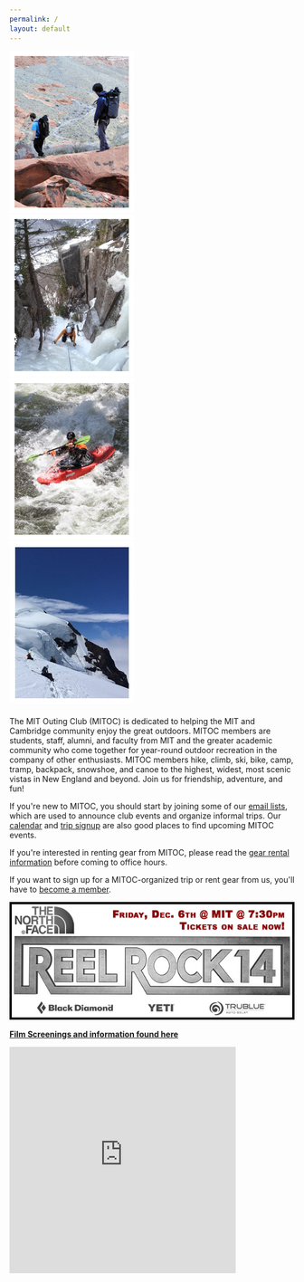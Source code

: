 ```yaml
---
permalink: /
layout: default
---
```


<script>
    // Redirect a few popular pages old URL towards the new ones
    var redirections = {
        '#pay': '/pay', 
        '#calendar': '/calendar', 
        '#donate': '/donate', 
        '#join': '/join', 
        '#mailing-lists': '/mailing-lists',
        '#rental': '/rentals'
    }
    if (redirections[window.location.hash]) {
        window.location = redirections[window.location.hash]
    }
</script>

<div class="row hidden-sm hidden-xs" style="margin-bottom: 20px;">
    <div class="col-md-3" style="overflow:hidden;"><img src="images/front/pic1.jpg" alt="" width="220" height="286"/>
    </div>
    <div class="col-md-3" style="overflow:hidden;"><img src="images/front/pic2.jpg" alt="" width="220" height="286"/>
    </div>
    <div class="col-md-3" style="overflow:hidden;"><img src="images/front/pic3.jpg" alt="" width="220" height="286"/>
    </div>
    <div class="col-md-3" style="overflow:hidden;"><img src="images/front/pic4.jpg" alt="" width="220" height="286"/>
    </div>
</div>

<div class="row" markdown="1">
<div class="col-md-8" markdown="1">

The MIT Outing Club (MITOC) is dedicated to helping the MIT and Cambridge community enjoy the great outdoors. MITOC members are students, staff, alumni, and faculty from MIT and the greater academic community who come together for year-round outdoor recreation in the company of other enthusiasts. MITOC members hike, climb, ski, bike, camp, tramp, backpack, snowshoe, and canoe to the highest, widest, most scenic vistas in New England and beyond. Join us for friendship, adventure, and fun!

If you're new to MITOC, you should start by joining some of our [email lists](/mailing-lists), which are used to announce club events and organize informal trips. Our [calendar](/calendar) and [trip signup](https://mitoc-trips.mit.edu/trips/) are also good places to find upcoming MITOC events.

If you're interested in renting gear from MITOC, please read the [gear rental information](/rentals) before coming to office hours.

If you want to sign up for a MITOC-organized trip or rent gear from us, you'll have to [become a member](/join).

[![Reel Rock 14](/images/front/rr14-home.jpg)](/events/screenings)

[**Film Screenings and information found here**](/events/screenings)

</div>
<div class="col-md-4">
    <div class="embed-responsive embed-responsive-square">
    <iframe src="https://calendar.google.com/calendar/embed?showTitle=0&amp;showNav=0&amp;showPrint=0&amp;showCalendars=0&amp;mode=AGENDA&amp;height=400&amp;wkst=1&amp;bgcolor=%23FFFFFF&amp;src=nf2filjvmi1s2kipeo5pahr56c@group.calendar.google.com&amp;color=%23125A12&amp;ctz=America%2FNew_York" style="border-width:0" width="400" height="400" frameborder="0" scrolling="no"></iframe>
    </div>
</div>
</div>

